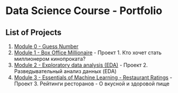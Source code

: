 # Data Science Course - Portfolio

## List of Projects

1. [Module 0 - Guess Number](module_0)
2. [Module 1 - Box Office Millionaire](module_1) - Проект 1. Кто хочет стать миллионером кинопроката?
3. [Module 2 - Exploratory data analysis (EDA)](module_2) - Проект 2. Разведывательный анализ данных (EDA)
4. [Module 3 - Essentials of Machine Learning - Restaurant Ratings](module_3) - Проект 3. Рейтинги ресторанов - О вкусной и здоровой пище

